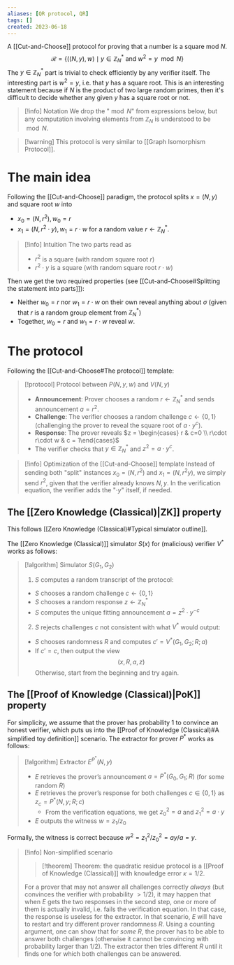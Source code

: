 ```yaml
---
aliases: [QR protocol, QR]
tags: []
created: 2023-06-18
---
```


A [[Cut-and-Choose]] protocol for proving that a number is a square mod $N$. $$\mathcal{R} = \{((N, y), w) \mid y\in \mathbb{Z}_N^*\text{ and } w^2 = y \mod N\}$$
The $y\in\mathbb{Z}_N^*$ part is trivial to check efficiently by any verifier itself. The interesting part is $w^2 = y$, i.e. that $y$ has a square root. This is an interesting statement because if $N$ is the product of two large random primes, then it's difficult to decide whether any given $y$ has a square root or not.

> [!info] Notation
> We drop the "$\bmod N$" from expressions below, but any computation involving elements from $\mathbb{Z}_N$ is understood to be $\bmod N$.

> [!warning] This protocol is very similar to [[Graph Isomorphism Protocol]].

# The main idea
Following the [[Cut-and-Choose]] paradigm, the protocol splits $x = (N,y)$ and square root $w$ into 
- $x_0 = (N, r^2), w_0 = r$ 
- $x_1 = (N,r^2\cdot y), w_1 = r\cdot w$
for a random value $r\gets\mathbb{Z}_N^*$. 

> [!info] Intuition
> The two parts read as
> - $r^2$ is a square (with random square root $r$) 
> - $r^2\cdot y$ is a square (with random square root $r\cdot w$)

Then we get the two required properties (see [[Cut-and-Choose#Splitting the statement into parts]]):
- Neither $w_0 = r$ nor $w_1 = r\cdot w$ on their own reveal anything about $\sigma$ (given that $r$ is a random group element from $\mathbb{Z}_N^*$)
- Together, $w_0 = r$ and $w_1 = r\cdot w$ reveal $w$.

# The protocol
Following the [[Cut-and-Choose#The protocol]] template:

> [!protocol] Protocol between $P(N,y,w)$ and $V(N,y)$
> - **Announcement**: Prover chooses a random $r\gets\mathbb{Z}_N^*$ and sends announcement $a = r^2$.
> - **Challenge**: The verifier chooses a random challenge $c\gets\{0,1\}$ (challenging the prover to reveal the square root of $a\cdot y^c$).
> - **Response**: The prover reveals $z = \begin{cases} r & c=0 \\ r\cdot r\cdot w  & c = 1\end{cases}$
> - The verifier checks that $y\in\mathbb{Z}_N^*$ and $z^2 = a\cdot y^c$.

> [!info] Optimization of the [[Cut-and-Choose]] template
> Instead of sending both "split" instances $x_0 = (N,r^2)$ and $x_1 = (N,r^2y)$, we simply send $r^2$, given that the verifier already knows $N,y$. 
> In the verification equation, the verifier adds the "$\cdot y$" itself, if needed.

## The [[Zero Knowledge (Classical)|ZK]] property
This follows [[Zero Knowledge (Classical)#Typical simulator outline]]. 

The [[Zero Knowledge (Classical)]] simulator $S(x)$ for (malicious) verifier $V^*$ works as follows:
> [!algorithm] Simulator $S(G_1,G_2)$
> 1. $S$ computes a random transcript of the protocol:
> 	- $S$ chooses a random challenge $c \gets \{0,1\}$
> 	- $S$ chooses a random response $z \gets \mathbb{Z}_N^*$
> 	- $S$ computes the unique fitting announcement $a = z^2\cdot y^{-c}$
> 2. $S$ rejects challenges $c$ not consistent with what $V^*$ would output:
> 	- $S$ chooses randomness $R$ and computes $c' = V^*(G_1,G_2;R;a)$
> 	- If $c' = c$, then output the view $$(x,R,a,z)$$ Otherwise, start from the beginning and try again. 

## The [[Proof of Knowledge (Classical)|PoK]] property
For simplicity, we assume that the prover has probability 1 to convince an honest verifier, which puts us into the [[Proof of Knowledge (Classical)#A simplified toy definition]] scenario. 
The extractor for prover $P^*$ works as follows:
> [!algorithm] Extractor $E^{P^*}(N,y)$
> - $E$ retrieves the prover’s announcement $a = P^*(G_0,G_1;R)$ (for some random $R$)
> - $E$ retrieves the prover’s response for both challenges $c\in\{0,1\}$ as $z_c = P^*(N,y;R;c)$
> 	- From the verification equations, we get $z_0^2 = a$ and $z_1^2 = a\cdot y$
> - $E$ outputs the witness $w = z_1/z_0$

Formally, the witness is correct because $w^2 = z_1^2 / z_0^2 = ay / a = y$.

> [!info] Non-simplified scenario
> 
> > [!theorem] Theorem: the quadratic residue protocol is a [[Proof of Knowledge (Classical)]] with knowledge error $\kappa = 1/2$.
> 
> For a prover that may not answer all challenges correctly *always* (but convinces the verifier with probability $> 1/2$), it may happen that when $E$ gets the two responses in the second step, one or more of them is actually invalid, i.e. fails the verification equation. In that case, the response is useless for the extractor.
> In that scenario, $E$ will have to restart and try different prover randomness $R$. Using a counting argument, one can show that for *some* $R$, the prover has to be able to answer both challenges (otherwise it cannot be convincing with probability larger than $1/2$). The extractor then tries different $R$ until it finds one for which both challenges can be answered.
